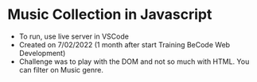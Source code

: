 # Music Collection in Javascript

- To run, use live server in VSCode
- Created on 7/02/2022 (1 month after start Training BeCode Web Development)
- Challenge was to play with the DOM and not so much with HTML. You can filter on Music genre. 
